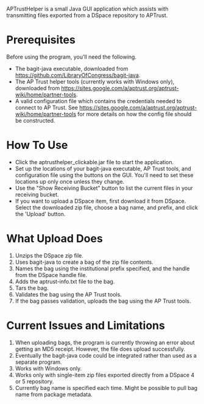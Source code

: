 APTrustHelper is a small Java GUI application which assists with transmitting files exported from a DSpace repository to APTrust.

Prerequisites
=============
Before using the program, you'll need the following.
* The bagit-java executable, downloaded from https://github.com/LibraryOfCongress/bagit-java.
* The AP Trust helper tools (currently works with Windows only), downloaded from https://sites.google.com/a/aptrust.org/aptrust-wiki/home/partner-tools.
* A valid configuration file which contains the credentials needed to connect to AP Trust. See https://sites.google.com/a/aptrust.org/aptrust-wiki/home/partner-tools for more details on how the config file should be constructed.

How To Use
==========
* Click the aptrusthelper_clickable.jar file to start the application.
* Set up the locations of your bagit-java executable, AP Trust tools, and configuration file using the buttons on the GUI. You'll need to set these locations up only once unless they change.
* Use the "Show Receiving Bucket" button to list the current files in your receiving bucket.
* If you want to upload a DSpace item, first download it from DSpace. Select the downloaded zip file, choose a bag name, and prefix, and click the 'Upload' button.

What Upload Does
================
1. Unzips the DSpace zip file.
2. Uses bagit-java to create a bag of the zip file contents.
3. Names the bag using the institutional prefix specified, and the handle from the DSpace handle file.
4. Adds the aptrust-info.txt file to the bag.
5. Tars the bag.
5. Validates the bag using the AP Trust tools.
6. If the bag passes validation, uploads the bag using the AP Trust tools.

Current Issues and Limitations
==============
1. When uploading bags, the program is currently throwing an error about getting an MD5 receipt. However, the file does upload successfully.
2. Eventually the bagit-java code could be integrated rather than used as a separate program.
3. Works with Windows only.
4. Works only with single-item zip files exported directly from a DSpace 4 or 5 repository.
5. Currently bag name is specified each time. Might be possible to pull bag name from package metadata.
